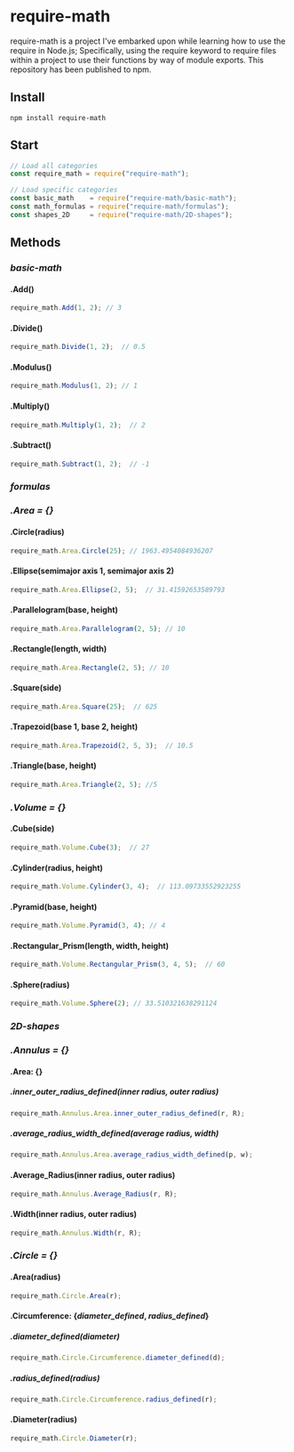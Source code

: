 # require-math
require-math is a project I've embarked upon while learning how to use the require in Node.js; Specifically, using the require keyword to require files within a project to use their functions by way of module exports. This repository has been published to npm.
## Install
```
npm install require-math
```
## Start
```javascript
// Load all categories 
const require_math = require("require-math");

// Load specific categories
const basic_math    = require("require-math/basic-math");
const math_formulas = require("require-math/formulas");
const shapes_2D     = require("require-math/2D-shapes");
```
## Methods
### *basic-math*
#### .Add()
```javascript
require_math.Add(1, 2); // 3
```
#### .Divide()
```javascript
require_math.Divide(1, 2);  // 0.5
```
#### .Modulus()
```javascript
require_math.Modulus(1, 2); // 1
```
#### .Multiply()
```javascript
require_math.Multiply(1, 2);  // 2
```
#### .Subtract()
```javascript
require_math.Subtract(1, 2);  // -1
```
### *formulas*
### *.Area = {}* 
#### .Circle(radius)
```javascript
require_math.Area.Circle(25); // 1963.4954084936207
```
#### .Ellipse(semimajor axis 1, semimajor axis 2)
```javascript
require_math.Area.Ellipse(2, 5);  // 31.41592653589793
```
#### .Parallelogram(base, height)
```javascript
require_math.Area.Parallelogram(2, 5); // 10
```
#### .Rectangle(length, width)
```javascript
require_math.Area.Rectangle(2, 5); // 10
```
#### .Square(side)
```javascript
require_math.Area.Square(25);  // 625
```
#### .Trapezoid(base 1, base 2, height)
```javascript
require_math.Area.Trapezoid(2, 5, 3);  // 10.5
```
#### .Triangle(base, height)
```javascript
require_math.Area.Triangle(2, 5); //5
```

### *.Volume = {}* 
#### .Cube(side)
```javascript
require_math.Volume.Cube(3);  // 27
```
#### .Cylinder(radius, height)
```javascript
require_math.Volume.Cylinder(3, 4);  // 113.09733552923255
```
#### .Pyramid(base, height)
```javascript
require_math.Volume.Pyramid(3, 4); // 4
```
#### .Rectangular_Prism(length, width, height)
```javascript
require_math.Volume.Rectangular_Prism(3, 4, 5);  // 60
```
#### .Sphere(radius)
```javascript
require_math.Volume.Sphere(2); // 33.510321638291124
```

### *2D-shapes*
### *.Annulus = {}*
#### .Area: {}
##### .inner_outer_radius_defined(inner radius, outer radius)
```javascript
require_math.Annulus.Area.inner_outer_radius_defined(r, R);
```
##### .average_radius_width_defined(average radius, width)
```javascript
require_math.Annulus.Area.average_radius_width_defined(p, w);
```
#### .Average_Radius(inner radius, outer radius)
```javascript
require_math.Annulus.Average_Radius(r, R);
```
#### .Width(inner radius, outer radius)
```javascript
require_math.Annulus.Width(r, R);
```
### *.Circle = {}*
#### .Area(radius)
```javascript
require_math.Circle.Area(r);
```
#### .Circumference: {*diameter_defined*, *radius_defined*}
##### .diameter_defined(diameter)
```javascript
require_math.Circle.Circumference.diameter_defined(d);
```
##### .radius_defined(radius)
```javascript
require_math.Circle.Circumference.radius_defined(r);
```
#### .Diameter(radius)
```javascript
require_math.Circle.Diameter(r);
```